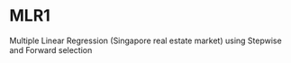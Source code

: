 # MLR1
Multiple Linear Regression  (Singapore real estate market) using Stepwise  and Forward selection 

